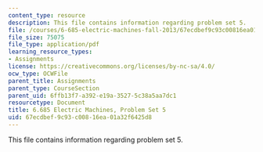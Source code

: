 ```yaml
---
content_type: resource
description: This file contains information regarding problem set 5.
file: /courses/6-685-electric-machines-fall-2013/67ecdbef9c93c00816ea01a32f6425d8_MIT6_685F13_ps05.pdf
file_size: 75075
file_type: application/pdf
learning_resource_types:
- Assignments
license: https://creativecommons.org/licenses/by-nc-sa/4.0/
ocw_type: OCWFile
parent_title: Assignments
parent_type: CourseSection
parent_uid: 6ffb13f7-a392-e19a-3527-5c38a5aa7dc1
resourcetype: Document
title: 6.685 Electric Machines, Problem Set 5
uid: 67ecdbef-9c93-c008-16ea-01a32f6425d8
---
```

This file contains information regarding problem set 5.
